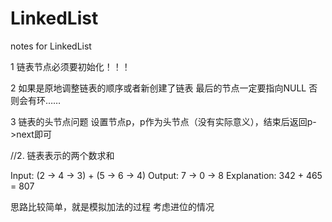 # LinkedList
notes for LinkedList

1 链表节点必须要初始化！！！

2 如果是原地调整链表的顺序或者新创建了链表 最后的节点一定要指向NULL 否则会有环……

3 链表的头节点问题 设置节点p，p作为头节点（没有实际意义），结束后返回p->next即可

//2. 链表表示的两个数求和 

Input: (2 -> 4 -> 3) + (5 -> 6 -> 4) 
Output: 7 -> 0 -> 8
Explanation: 342 + 465 = 807

思路比较简单，就是模拟加法的过程 考虑进位的情况
